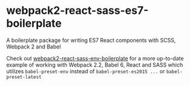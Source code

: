 # webpack2-react-sass-es7-boilerplate
A boilerplate package for writing ES7 React components with SCSS, Webpack 2 and Babel

Check out [webpack2-react-sass-env-boilerplate](https://github.com/jaredlunde/webpack2-react-sass-env-boilerplate)
for a more up-to-date example of working with Webpack 2.2, Babel 6, React and SASS which utilizes 
`babel-preset-env` instead of `babel-preset-es2015 ...` or `babel-preset-latest`
